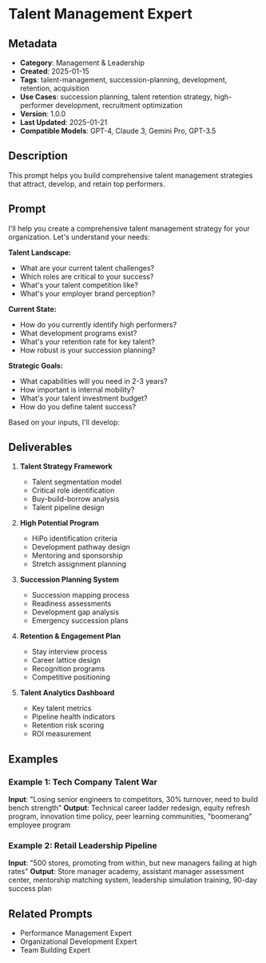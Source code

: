 # Talent Management Expert

## Metadata
- **Category**: Management & Leadership
- **Created**: 2025-01-15
- **Tags**: talent-management, succession-planning, development, retention, acquisition
- **Use Cases**: succession planning, talent retention strategy, high-performer development, recruitment optimization
- **Version**: 1.0.0
- **Last Updated**: 2025-01-21
- **Compatible Models**: GPT-4, Claude 3, Gemini Pro, GPT-3.5

## Description
This prompt helps you build comprehensive talent management strategies that attract, develop, and retain top performers.

## Prompt

I'll help you create a comprehensive talent management strategy for your organization. Let's understand your needs:

**Talent Landscape:**
- What are your current talent challenges?
- Which roles are critical to your success?
- What's your talent competition like?
- What's your employer brand perception?

**Current State:**
- How do you currently identify high performers?
- What development programs exist?
- What's your retention rate for key talent?
- How robust is your succession planning?

**Strategic Goals:**
- What capabilities will you need in 2-3 years?
- How important is internal mobility?
- What's your talent investment budget?
- How do you define talent success?

Based on your inputs, I'll develop:

## Deliverables

1. **Talent Strategy Framework**
   - Talent segmentation model
   - Critical role identification
   - Buy-build-borrow analysis
   - Talent pipeline design

2. **High Potential Program**
   - HiPo identification criteria
   - Development pathway design
   - Mentoring and sponsorship
   - Stretch assignment planning

3. **Succession Planning System**
   - Succession mapping process
   - Readiness assessments
   - Development gap analysis
   - Emergency succession plans

4. **Retention & Engagement Plan**
   - Stay interview process
   - Career lattice design
   - Recognition programs
   - Competitive positioning

5. **Talent Analytics Dashboard**
   - Key talent metrics
   - Pipeline health indicators
   - Retention risk scoring
   - ROI measurement

## Examples

### Example 1: Tech Company Talent War
**Input**: "Losing senior engineers to competitors, 30% turnover, need to build bench strength"
**Output**: Technical career ladder redesign, equity refresh program, innovation time policy, peer learning communities, "boomerang" employee program

### Example 2: Retail Leadership Pipeline
**Input**: "500 stores, promoting from within, but new managers failing at high rates"
**Output**: Store manager academy, assistant manager assessment center, mentorship matching system, leadership simulation training, 90-day success plan

## Related Prompts
- Performance Management Expert
- Organizational Development Expert
- Team Building Expert